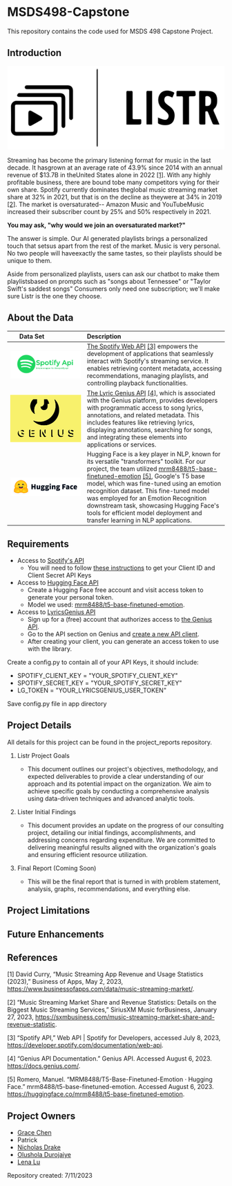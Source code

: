 # MSDS498-Capstone
This repository contains the code used for MSDS 498 Capstone Project.

## Introduction
![listr_logo](images/Listr_Logo.svg)

Streaming has become the primary listening format for music in the last decade. It hasgrown at an average rate of 43.9% since 2014 with an annual revenue of $13.7B in theUnited States alone in 2022 [[1]](#1). With any highly profitable business, there are bound tobe many competitors vying for their own share. Spotify currently dominates theglobal music streaming market share at 32% in 2021, but that is on the decline as theywere at 34% in 2019 [[2]](#2). The market is oversaturated-- Amazon Music and YouTubeMusic increased their subscriber count by 25% and 50% respectively in 2021.

**You may ask, "why would we join an oversaturated market?"**

The answer is simple. Our AI generated playlists brings a personalized touch that setsus apart from the rest of the market. Music is very personal. No two people will haveexactly the same tastes, so their playlists should be unique to them.

Aside from personalized playlists, users can ask our chatbot to make them playlistsbased on prompts such as "songs about Tennessee" or "Taylor Swift's saddest songs"
Consumers only need one subscription; we'll make sure Listr is the one they choose.

## About the Data

|<div style="width:100px">Data Set</div>|Description|
|:-------------------------------------:|:----------|
|<img align="left" src="images/spotify_api.png"> | [The Spotify Web API](https://developer.spotify.com/documentation/web-api) [[3]](#3) empowers the development of applications that seamlessly interact with Spotify's streaming service. It enables retrieving content metadata, accessing recommendations, managing playlists, and controlling playback functionalities. |
| <img align="left" src="images/genius_logo.png"> | [The Lyric Genius API](https://docs.genius.com/) [[4]](#4), which is associated with the Genius platform, provides developers with programmatic access to song lyrics, annotations, and related metadata. This includes features like retrieving lyrics, displaying annotations, searching for songs, and integrating these elements into applications or services. |
| <img align="left" src="images/hf_logo.png"> | Hugging Face is a key player in NLP, known for its versatile "transformers" toolkit. For our project, the team utilized [mrm8488/t5-base-finetuned-emotion](https://huggingface.co/mrm8488/t5-base-finetuned-emotion) [[5]](#5), Google's T5 base model, which was fine-tuned using an emotion recognition dataset. This fine-tuned model was employed for an Emotion Recognition downstream task, showcasing Hugging Face's tools for efficient model deployment and transfer learning in NLP applications.

## Requirements
- Access to [Spotify's API](https://developer.spotify.com/documentation/web-api)
    - You will need to follow [these instructions](https://docs.google.com/document/d/1jyA7lVMDGPY58dkp6uqyZzQIvDeGvZ6be5VlswqpvPg/edit) to get your Client ID and Client Secret API Keys
- Access to [Hugging Face API](https://huggingface.co/)
    - Create a Hugging Face free account and visit access token to generate your personal token.
    - Model we used: [mrm8488/t5-base-finetuned-emotion](https://huggingface.co/mrm8488/t5-base-finetuned-emotion).
- Access to [LyricsGenius API](https://lyricsgenius.readthedocs.io/en/master/index.html)
    - Sign up for a (free) account that authorizes access to [the Genius API](https://genius.com/signup_or_login).
    - Go to the API section on Genius and [create a new API client](https://genius.com/api-clients/new).
    - After creating your client, you can generate an access token to use with the library.
    
Create a config.py to contain all of your API Keys, it should include:
- SPOTIFY_CLIENT_KEY = "YOUR_SPOTIFY_CLIENT_KEY"
- SPOTIFY_SECRET_KEY = "YOUR_SPOTIFY_SECRET_KEY"
- LG_TOKEN = "YOUR_LYRICSGENIUS_USER_TOKEN"

Save config.py file in app directory

## Project Details
All details for this project can be found in the project_reports repository.

01. Listr Project Goals
    - This document outlines our project's objectives, methodology, and expected deliverables to provide a clear understanding of our approach and its potential impact on the organization. We aim to achieve specific goals by conducting a comprehensive analysis using data-driven techniques and advanced analytic tools.

02. Lister Initial Findings
    - This document provides an update on the progress of our consulting project, detailing our initial findings, accomplishments, and addressing concerns regarding expenditure. We are committed to delivering meaningful results aligned with the organization's goals and ensuring efficient resource utilization.

03. Final Report (Coming Soon)
    - This will be the final report that is turned in with problem statement, analysis, graphs, recommendations, and everything else.

## Project Limitations

## Future Enhancements

## References
<a id="1">[1]</a>
David Curry, “Music Streaming App Revenue and Usage Statistics (2023),” Business of Apps, May 2, 2023, https://www.businessofapps.com/data/music-streaming-market/.

<a id="2">[2]</a>
“Music Streaming Market Share and Revenue Statistics: Details on the Biggest Music Streaming Services,” SiriusXM Music forBusiness, January 27, 2023, https://sxmbusiness.com/music-streaming-market-share-and-revenue-statistic.

<a id="3">[3]</a>
“Spotify API,” Web API | Spotify for Developers, accessed July 8, 2023, https://developer.spotify.com/documentation/web-api.

<a id="4">[4]</a>
“Genius API Documentation.” Genius API. Accessed August 6, 2023. https://docs.genius.com/.

<a id="5">[5]</a>
Romero, Manuel. “MRM8488/T5-Base-Finetuned-Emotion · Hugging Face.” mrm8488/t5-base-finetuned-emotion. Accessed August 6, 2023. https://huggingface.co/mrm8488/t5-base-finetuned-emotion. 

## Project Owners
- [Grace Chen](https://github.com/grchen99)
- Patrick
- [Nicholas Drake](https://github.com/DrakeData)
- [Olushola Durojaiye](https://github.com/oluduroj)
- [Lena Lu](https://github.com/lenaxlu)

Repository created: 7/11/2023
